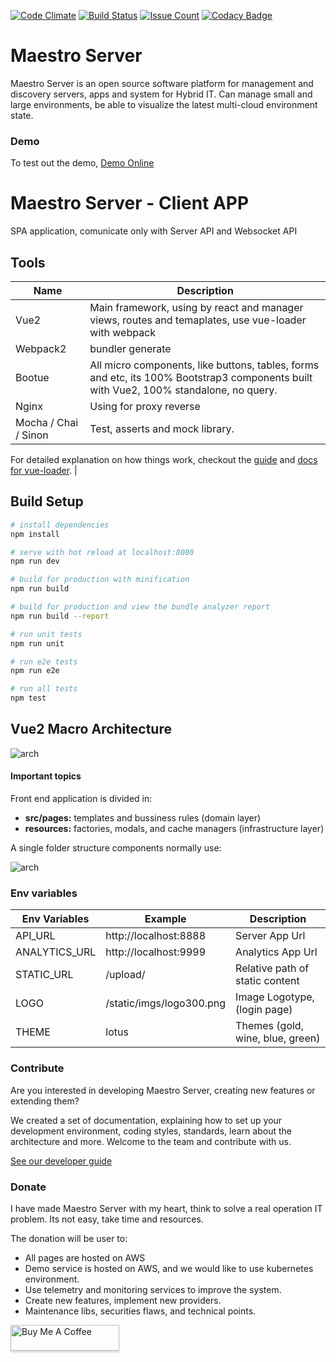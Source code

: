 [![Code Climate](https://codeclimate.com/github/maestro-server/client-app/badges/gpa.svg)](https://codeclimate.com/github/maestro-server/client-app) [![Build Status](https://travis-ci.org/maestro-server/client-app.svg?branch=master)](https://travis-ci.org/maestro-server/client-app) [![Issue Count](https://codeclimate.com/github/maestro-server/client-app/badges/issue_count.svg)](https://codeclimate.com/github/maestro-server/client-app)
[![Codacy Badge](https://api.codacy.com/project/badge/Grade/12101716a7a64a07a38c8dd0ea645606)](https://www.codacy.com/app/maestro/client-app?utm_source=github.com&amp;utm_medium=referral&amp;utm_content=maestro-server/client-app&amp;utm_campaign=Badge_Grade)

# Maestro Server #

Maestro Server is an open source software platform for management and discovery servers, apps and system for Hybrid IT. Can manage small and large environments, be able to visualize the latest multi-cloud environment state.

### Demo ###
To test out the demo, [Demo Online](http://demo.maestroserver.io "Demo Online")


# Maestro Server - Client APP #

SPA application, comunicate only with Server API and Websocket API

## Tools

| Name                 | Description                                                                                                                           |
|----------------------|---------------------------------------------------------------------------------------------------------------------------------------|
| Vue2                 | Main framework, using by react and manager views, routes and temaplates, use vue-loader with webpack                                  |
| Webpack2             | bundler generate                                                                                                                      |
| Bootue               | All micro components, like buttons, tables, forms and etc, its 100% Bootstrap3 components built with Vue2, 100% standalone, no query. |
| Nginx                | Using for proxy reverse                                                                                                               |
| Mocha / Chai / Sinon | Test, asserts and mock library.

For detailed explanation on how things work, checkout the [guide](http://vuejs-templates.github.io/webpack/) and [docs for vue-loader](http://vuejs.github.io/vue-loader).                                                          |

## Build Setup

``` bash
# install dependencies
npm install

# serve with hot reload at localhost:8080
npm run dev

# build for production with minification
npm run build

# build for production and view the bundle analyzer report
npm run build --report

# run unit tests
npm run unit

# run e2e tests
npm run e2e

# run all tests
npm test
```

## Vue2 Macro Architecture

![arch](http://docs.maestroserver.io/en/latest/_images/client_arch.png)

#### Important topics

Front end application is divided in:

 * **src/pages:** templates and bussiness rules (domain layer)
 * **resources:** factories, modals, and cache managers (infrastructure layer)

A single folder structure components normally use:

![arch](http://docs.maestroserver.io/en/latest/_images/client_component.png)

### Env variables ###

| Env Variables | Example                  | Description                     |
|---------------|--------------------------|---------------------------------|
| API_URL       | http://localhost:8888    | Server App Url                  |
| ANALYTICS_URL | http://localhost:9999    | Analytics App Url               |
| STATIC_URL    | /upload/                 | Relative path of static content |
| LOGO          | /static/imgs/logo300.png | Image Logotype, (login page)    |
| THEME         | lotus                    | Themes (gold, wine, blue, green)|


### Contribute ###

Are you interested in developing Maestro Server, creating new features or extending them?

We created a set of documentation, explaining how to set up your development environment, coding styles, standards, learn about the architecture and more. Welcome to the team and contribute with us.

[See our developer guide](http://docs.maestroserver.io/en/latest/contrib.html)

### Donate ###

I have made Maestro Server with my heart, think to solve a real operation IT problem. Its not easy, take time and resources.

The donation will be user to:

- All pages are hosted on AWS
- Demo service is hosted on AWS, and we would like to use kubernetes environment.
- Use telemetry and monitoring services to improve the system.
- Create new features, implement new providers.
- Maintenance libs, securities flaws, and technical points.

<a href="https://www.buymeacoffee.com/9lVypB7WQ" target="_blank"><img src="https://www.buymeacoffee.com/assets/img/custom_images/purple_img.png" alt="Buy Me A Coffee" style="height: 41px !important;width: 174px !important;box-shadow: 0px 3px 2px 0px rgba(190, 190, 190, 0.5) !important;-webkit-box-shadow: 0px 3px 2px 0px rgba(190, 190, 190, 0.5) !important;" ></a>
